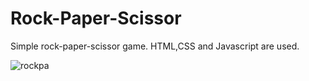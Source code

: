 # Rock-Paper-Scissor
Simple rock-paper-scissor game. HTML,CSS  and Javascript are used.

![rockpa](https://user-images.githubusercontent.com/59798427/97798628-d2d27700-1c4d-11eb-9334-41c899b2dd7f.png)
